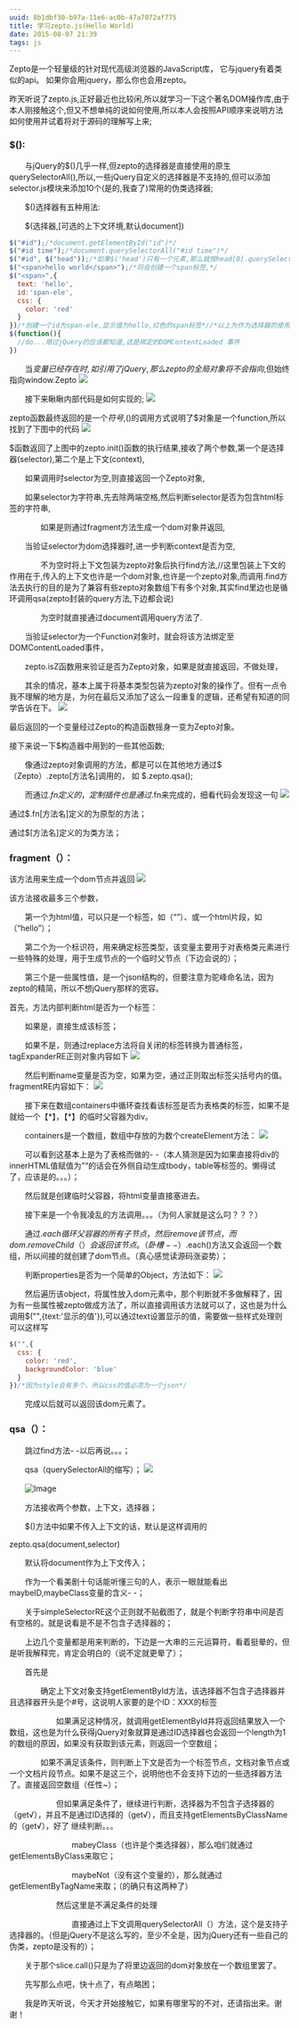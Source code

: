 ```yaml
---
uuid: 8b1dbf30-b97a-11e6-ac0b-47a7072af775
title: 学习zepto.js(Hello World)
date: 2015-08-07 21:39
tags: js
---
```


Zepto是一个轻量级的针对现代高级浏览器的JavaScript库， 它与jquery有着类似的api。 如果你会用jquery，那么你也会用zepto。

昨天听说了zepto.js,正好最近也比较闲,所以就学习一下这个著名DOM操作库,由于本人刚接触这个,但又不想单纯的说如何使用,所以本人会按照API顺序来说明方法如何使用并试着将对于源码的理解写上来;
<!-- more -->

### $():

　　与jQuery的$()几乎一样,但zepto的选择器是直接使用的原生querySelectorAll(),所以,一些jQuery自定义的选择器是不支持的,但可以添加selector.js模块来添加10个(是的,我查了)常用的伪类选择器;

　　$()选择器有五种用法:

　　$(选择器,[可选的上下文环境,默认document])

```javascript
$("#id");/*document.getElementById("id")*/
$("#id time");/*document.querySelectorAll("#id time")*/
$("#id", $("head"));/*如果$('head')只有一个元素,那么就按head[0].querySelectorAll("#id")来取,否则循环$('head')取,返回的都是Zepto对象,可以传入DOM对象*/
$("<span>hello world</span>");/*将会创建一个span标签,*/
$("<span>",{
  text: 'hello',
  id:'span-ele',
  css: {
    color: 'red'
  }
})/*创建一个id为span-ele,显示值为hello,红色的span标签*//*以上为作为选择器的使用方法*/
$(function(){
  //do...用过jQuery的应该都知道,这是绑定的DOMContentLoaded 事件
})
```

　　当$变量已经存在时,如引用了jQuery,那么zepto的全局对象将不会指向$,但始终指向window.Zepto
![](/images/learning-zepto-js-hello-world/screen-shot-1.png)

　　接下来瞅瞅内部代码是如何实现的;
![](/images/learning-zepto-js-hello-world/screen-shot-2.png)

zepto函数最终返回的是一个$符号,$()的调用方式说明了$对象是一个function,所以找到了下图中的代码
![](/images/learning-zepto-js-hello-world/screen-shot-3.png)

$函数返回了上图中的zepto.init()函数的执行结果,接收了两个参数,第一个是选择器(selector),第二个是上下文(context),

　　如果调用时selector为空,则直接返回一个Zepto对象,

　　如果selector为字符串,先去除两端空格,然后判断selector是否为包含html标签的字符串,

　　　　如果是则通过fragment方法生成一个dom对象并返回,

　　当验证selector为dom选择器时,进一步判断context是否为空,

　　　　不为空时将上下文包装为zepto对象后执行find方法,//这里包装上下文的作用在于,传入的上下文也许是一个dom对象,也许是一个zepto对象,而调用.find方法去执行的目的是为了兼容有些zepto对象数组下有多个对象,其实find里边也是循环调用qsa(zepto封装的query方法,下边都会说)

　　　　为空时就直接通过document调用query方法了.

　　当验证selector为一个Function对象时，就会将该方法绑定至DOMContentLoaded事件，

　　zepto.isZ函数用来验证是否为Zepto对象，如果是就直接返回，不做处理，

　　其余的情况，基本上属于将基本类型包装为zepto对象的操作了。但有一点令我不理解的地方是，为何在最后又添加了这么一段重复的逻辑，还希望有知道的同学告诉在下。
![](/images/learning-zepto-js-hello-world/screen-shot-4.png)

最后返回的一个变量经过Zepto的构造函数摇身一变为Zepto对象。

接下来说一下$构造器中用到的一些其他函数;

　　像通过zepto对象调用的方法，都是可以在其他地方通过$（Zepto）.zepto[方法名]调用的， 如 $.zepto.qsa();

　　而通过$.fn定义的，定制插件也是通过$.fn来完成的，细看代码会发现这一句
![](/images/learning-zepto-js-hello-world/screen-shot-5.png)

通过$.fn[方法名]定义的为原型的方法；

通过$[方法名]定义的为类方法；

### fragment（）：

该方法用来生成一个dom节点并返回
![](/images/learning-zepto-js-hello-world/screen-shot-6.png)

该方法接收最多三个参数，

　　第一个为html值，可以只是一个标签，如（“<span>”）、或一个html片段，如（“<span>hello</span>”）；

　　第二个为一个标识符，用来确定标签类型，该变量主要用于对表格类元素进行一些特殊的处理，用于生成节点的一个临时父节点（下边会说的）；

　　第三个是一些属性值，是一个json结构的，但要注意为驼峰命名法，因为zepto的精简，所以不想jQuery那样的宽容。

首先，方法内部判断html是否为一个标签：

　　如果是，直接生成该标签；

　　如果不是，则通过replace方法将自关闭的标签转换为普通标签，tagExpanderRE正则对象内容如下
![](/images/learning-zepto-js-hello-world/screen-shot-7.png)

　　然后判断name变量是否为空，如果为空，通过正则取出标签尖括号内的值。fragmentRE内容如下：
![](/images/learning-zepto-js-hello-world/screen-shot-8.png)

　　接下来在数组containers中循环查找看该标签是否为表格类的标签，如果不是就给一个【\*】，【\*】的临时父容器为div。

　　containers是一个数组，数组中存放的为数个createElement方法：
![](/images/learning-zepto-js-hello-world/screen-shot-9.png)

　　可以看到这基本上是为了表格而做的- -（本人猜测是因为如果直接将div的innerHTML值赋值为”<tr></tr>“的话会在外侧自动生成tbody，table等标签的。懒得试了，应该是的。。。）；

　　然后就是创建临时父容器，将html变量直接塞进去。

　　接下来是一个令我凌乱的方法调用。。。（为何人家就是这么叼？？？）

　　通过$.each循环父容器的所有子节点，然后remove该节点，而dom.removeChild（）会返回该节点。（卧槽- -）$.each()方法又会返回一个数组，所以间接的就创建了dom节点。（真心感觉读源码涨姿势）；

　　判断properties是否为一个简单的Object，方法如下：
![](/images/learning-zepto-js-hello-world/screen-shot-10.png)

　　然后遍历该object，将属性放入dom元素中，那个判断就不多做解释了，因为有一些属性被zepto做成方法了，所以直接调用该方法就可以了，这也是为什么调用$("",{text:'显示的值'}),可以通过text设置显示的值，需要做一些样式处理则可以这样写

```javascript
$("",{
  css: {
    color: 'red',
    backgroundColor: 'blue'
  }
})/*因为style会有多个，所以css的值必须为一个json*/
```

　　完成以后就可以返回该dom元素了。

### qsa（）：

　　跳过find方法- -以后再说。。。；

　　qsa（querySelectorAll的缩写）；
![](/images/learning-zepto-js-hello-world/screen-shot-11.png)

　　![Image](http://images0.cnblogs.com/blog2015/731575/201508/072116295342206.png)

　　方法接收两个参数，上下文，选择器；

　　$()方法中如果不传入上下文的话，默认是这样调用的

zepto.qsa(document,selector)

　　默认将document作为上下文传入；

　　作为一个看美剧十句话能听懂三句的人，表示一眼就能看出maybeID,maybeClass变量的含义- -；

　　关于simpleSelectorRE这个正则就不贴截图了，就是个判断字符串中间是否有空格的。就是说看是不是不包含子选择器的；

　　上边几个变量都是用来判断的，下边是一大串的三元运算符，看着挺晕的，但是听我解释完，肯定会明白的（说不定就更晕了）；

　　首先是

　　　　确定上下文对象支持getElementById方法，该选择器不包含子选择器并且选择器开头是个#号，这说明人家要的是个ID：XXX的标签

　　　　　　如果满足这种情况，就调用getElementById并将返回结果放入一个数组，这也是为什么获得jQuery对象就算是通过ID选择器也会返回一个length为1的数组的原因，如果没有获取到该元素，则返回一个空数组；

　　　　如果不满足该条件，则判断上下文是否为一个标签节点，文档对象节点或一个文档片段节点。如果不是这三个，说明他也不会支持下边的一些选择器方法了。直接返回空数组（任性~）；

　　　　　　但如果满足条件了，继续进行判断，选择器为不包含子选择器的（get√），并且不是通过ID选择的（get√），而且支持getElementsByClassName的（get√），好了 继续判断。。。

　　　　　　　　mabeyClass（也许是个类选择器），那么咱们就通过getElementsByClass来取它；

　　　　　　　　maybeNot（没有这个变量的），那么就通过getElementByTagName来取；（的确只有这两种了）

　　　　　　然后这里是不满足条件的处理

　　　　　　　　直接通过上下文调用querySelectorAll（）方法，这个是支持子选择器的。（但是jQuery不是这么写的，至少不全是，因为jQuery还有一些自己的伪类，zepto是没有的）；

　　关于那个slice.call()只是为了将里边返回的dom对象放在一个数组里罢了。

　　先写那么点吧，快十点了，有点略困；

　　我是昨天听说，今天才开始接触它，如果有哪里写的不对，还请指出来。谢谢！

　　　　
